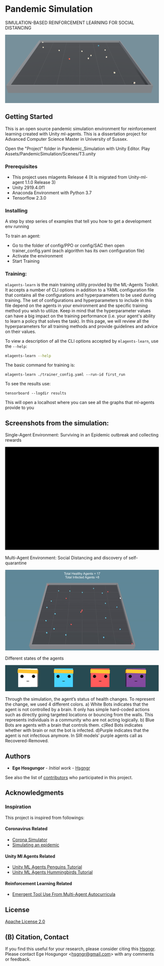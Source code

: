 # Pandemic Simulation
SIMULATION-BASED REINFORCEMENT LEARNING FOR SOCIAL DISTANCING

![](images/pandemic_simulation.png)

## Getting Started

This is an open source pandemic simulation environment for reinforcement learning created with Unity ml-agents. This is a dissertation project for Advanced Computer Science Master in University of Sussex.

Open the "Project" folder in Pandemic_Simulation with Unity Editor.
Play Assets/PandemicSimulation/Scenes/T3.unity


### Prerequisites
* This project uses mlagents Release 4 (It is migrated from Unity-ml-agent 1.1.0 Release 3)
* Unity 2919.4.0f1
* Anaconda Environment with Python 3.7
* Tensorflow 2.3.0

 


### Installing

A step by step series of examples that tell you how to get a development env running

To train an agent:
* Go to the folder of config/PPO or config/SAC then open trainer_config.yaml (each algorithm has its own configuration file)
* Activate the environment
* Start Training

### Training: 

`mlagents-learn` is the main training utility provided by the ML-Agents Toolkit.
It accepts a number of CLI options in addition to a YAML configuration file that
contains all the configurations and hyperparameters to be used during training.
The set of configurations and hyperparameters to include in this file depend on
the agents in your environment and the specific training method you wish to
utilize. Keep in mind that the hyperparameter values can have a big impact on
the training performance (i.e. your agent's ability to learn a policy that
solves the task). In this page, we will review all the hyperparameters for all
training methods and provide guidelines and advice on their values.

To view a description of all the CLI options accepted by `mlagents-learn`, use
the `--help`:

```sh
mlagents-learn --help
```

The basic command for training is:
```
mlagents-learn ./trainer_config.yaml --run-id first_run
```

To see the results use:

```
tensorboard --logdir results
```
This will open a localhost where you can see all the graphs that ml-agents provide to you

## Screenshots from the simulation:

Single-Agent Environment: Surviving in an Epidemic outbreak and collecting rewards

<p>
<img src="images/reward.gif">
</p>

Multi-Agent Environment: Social Distancing and discovery of self-quarantine

<p>
<img src="images/multi_agent.gif">
</p>

Different states of the agents

![](images/agent_states_1.png)

Through the simulation, the agent’s status of health changes. To represent the change, we used 4 different colors. a) White Bots indicates that the agent is not controlled by a brain. It only has simple hard-coded actions such as directly going targeted locations or bouncing from the walls. This represents individuals in a community who are not acting logically. b) Blue Bots are agents with a brain that controls them. c)Red Bots indicates whether with brain or not the bot is infected. d)Purple indicates that the agent is not infectious anymore. In SIR models’ purple agents call as Recovered-Removed.

## Authors

* **Ege Hosgungor** - *Initial work* - [Hsgngr](https://github.com/Hsgngr)

See also the list of [contributors](https://github.com/your/project/contributors) who participated in this project.


## Acknowledgments

### Inspiration
This project is inspired from followings:
#### Coronavirus Related
* [Corona Simulator](https://www.washingtonpost.com/graphics/2020/world/corona-simulator/)
* [Simulating an epidemic](https://www.youtube.com/watch?v=gxAaO2rsdIs)

#### Unity Ml Agents Related
* [Unity ML Agents Penguins Tutorial](https://connect.unity.com/p/ml-agents-penguins-unity-learn)
* [Unity ML Agents Hummingbirds Tutorial](https://learn.unity.com/course/ml-agents-hummingbirds?uv=2019.3)

#### Reinforcement Learning Related
* [Emergent Tool Use From Multi-Agent Autocurricula](https://arxiv.org/abs/1909.07528)

## License
[Apache License 2.0](https://github.com/Hsgngr/Pandemic_Simulation/blob/master/LICENSE)

## (B) Citation, Contact

If you find this useful for your research, please consider citing this [Hsgngr](https://github.com/Hsgngr). Please contact Ege Hosgungor \<hsgngr@gmail.com\> with any comments or feedback.
